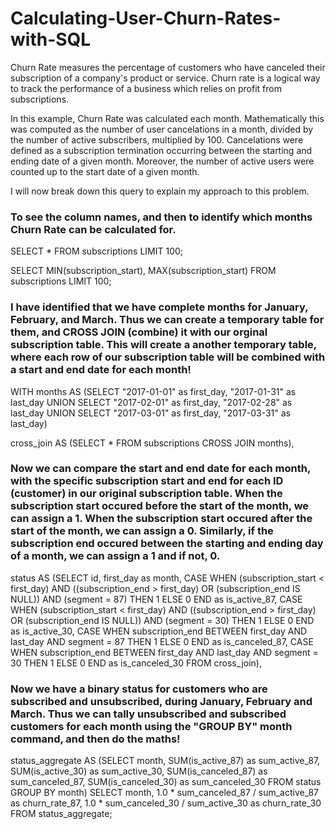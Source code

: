 # Calculating-User-Churn-Rates-with-SQL

Churn Rate measures the percentage of customers who have canceled their subscription of a company's product or service. Churn rate is a logical way to track the performance of a business which relies on profit from subscriptions.       

In this example, Churn Rate was calculated each month. Mathematically this was computed as the number of user cancelations in a month, divided by the number of active subscribers, multiplied by 100. Cancelations were defined as a subscription termination occurring between the starting and ending date of a given month. Moreover, the number of active users were counted up to the start date of a given month. 



I will now break down this query to explain my approach to this problem. 




### To see the column names, and then to identify which months Churn Rate can be calculated for. 

SELECT *
 FROM subscriptions
 LIMIT 100; 

 SELECT MIN(subscription_start), MAX(subscription_start)
 FROM subscriptions
 LIMIT 100; 



### I have identified that we have complete months for January, February, and March. Thus we can create a temporary table for them, and CROSS JOIN (combine) it with our orginal subscription table. This will create a another temporary table, where each row of our subscription table will be combined with a start and end date for each month! 


WITH months AS 
 (SELECT 
 "2017-01-01" as first_day,
 "2017-01-31" as last_day
 UNION
 SELECT 
 "2017-02-01" as first_day,
 "2017-02-28" as last_day
 UNION
 SELECT
 "2017-03-01" as first_day,
 "2017-03-31" as last_day)

cross_join AS
(SELECT *
FROM subscriptions
CROSS JOIN months),


### Now we can compare the start and end date for each month, with the specific subscription start and end for each ID (customer) in our original subscription table. When the subscription start occured before the start of the month, we can assign a 1. When the subscription start occured after the start of the month, we can assign a 0. Similarly, if the subscription end occured between the starting and ending day of a month, we can assign a 1 and if not, 0.  


status AS
(SELECT id, first_day as month,
CASE
  WHEN (subscription_start < first_day)
    AND ((subscription_end > first_day) OR (subscription_end IS NULL))
    AND (segment = 87)
  THEN 1
  ELSE 0
END as is_active_87,
CASE 
  WHEN (subscription_start < first_day)
    AND ((subscription_end > first_day) OR (subscription_end IS NULL))
    AND (segment = 30)
  THEN 1
  ELSE 0
END as is_active_30,
CASE 
  WHEN subscription_end BETWEEN first_day AND last_day AND segment = 87 THEN 1
  ELSE 0
END as is_canceled_87,
CASE 
  WHEN subscription_end BETWEEN first_day AND last_day AND segment = 30 THEN 1
  ELSE 0
END as is_canceled_30
FROM cross_join),



### Now we have a binary status for customers who are subscribed and unsubscribed, during January, February and March. Thus we can tally unsubscribed and subscribed customers for each month using the "GROUP BY" month command, and then do the maths!     



status_aggregate AS
(SELECT
  month,
  SUM(is_active_87) as sum_active_87,
  SUM(is_active_30) as sum_active_30,
  SUM(is_canceled_87) as sum_canceled_87,
  SUM(is_canceled_30) as sum_canceled_30
FROM status
GROUP BY month)
SELECT month, 1.0 * sum_canceled_87 / sum_active_87 as churn_rate_87, 1.0 * sum_canceled_30 / sum_active_30 as churn_rate_30
FROM status_aggregate; 





